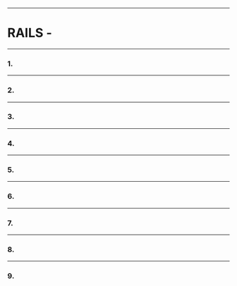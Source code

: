 
-------------------------------------------------------------------------------

# RAILS - 

--------------------------------------------------------------------------------
### 1. 



--------------------------------------------------------------------------------
### 2. 



--------------------------------------------------------------------------------
### 3. 



--------------------------------------------------------------------------------
### 4. 



--------------------------------------------------------------------------------
### 5. 



--------------------------------------------------------------------------------
### 6. 



--------------------------------------------------------------------------------
### 7. 



--------------------------------------------------------------------------------
### 8. 



--------------------------------------------------------------------------------
### 9. 


